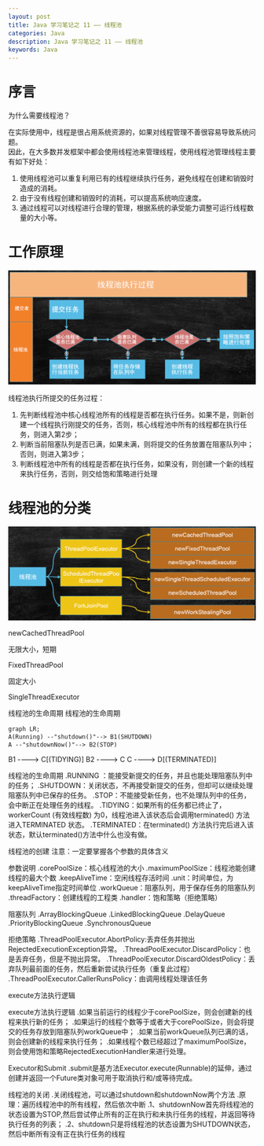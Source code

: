 ```yaml
---
layout: post
title: Java 学习笔记之 11 —— 线程池
categories: Java
description: Java 学习笔记之 11 —— 线程池
keywords: Java
---
```

# 序言


为什么需要线程池？

在实际使用中，线程是很占用系统资源的，如果对线程管理不善很容易导致系统问题。<br>
因此，在大多数并发框架中都会使用线程池来管理线程，使用线程池管理线程主要有如下好处：
1. 使用线程池可以重复利用已有的线程继续执行任务，避免线程在创建和销毁时造成的消耗。
2. 由于没有线程创建和销毁时的消耗，可以提高系统响应速度。
3. 通过线程可以对线程进行合理的管理，根据系统的承受能力调整可运行线程数量的大小等。

# 工作原理

![enter description here](/images/posts/java/study/11-threadpool/theory2.png)

线程池执行所提交的任务过程：
1. 先判断线程池中核心线程池所有的线程是否都在执行任务。如果不是，则新创建一个线程执行刚提交的任务，否则，核心线程池中所有的线程都在执行任务，则进入第2步；
2. 判断当前阻塞队列是否已满，如果未满，则将提交的任务放置在阻塞队列中；否则，则进入第3步；
3. 判断线程池中所有的线程是否都在执行任务，如果没有，则创建一个新的线程来执行任务，否则，则交给饱和策略进行处理


# 线程池的分类
![enter description here](/images/posts/java/study/11-threadpool/category.png)

newCachedThreadPool

无限大小，短期

FixedThreadPool

固定大小

SingleThreadExecutor













线程池的生命周期
线程池的生命周期

```mermaid!
graph LR;
A(Running) --"shutdown()"--> B1(SHUTDOWN)
A --"shutdownNow()"--> B2(STOP)

```

B1 ----> C[(TIDYING)]
B2 ----> C
C ----> D[(TERMINATED)]


线程池的生命周期
.RUNNING ：能接受新提交的任务，并且也能处理阻塞队列中的任务；
.SHUTDOWN：关闭状态，不再接受新提交的任务，但却可以继续处理阻塞队列中已保存的任务。
.STOP：不能接受新任务，也不处理队列中的任务，会中断正在处理任务的线程。
.TIDYING：如果所有的任务都已终止了，workerCount (有效线程数) 为0，线程池进入该状态后会调用terminated() 方法进入TERMINATED 状态。
.TERMINATED：在terminated() 方法执行完后进入该状态，默认terminated()方法中什么也没有做。


线程池的创建
注意：一定要掌握各个参数的具体含义


参数说明
.corePoolSize：核心线程池的大小
.maximumPoolSize：线程池能创建线程的最大个数
.keepAliveTime：空闲线程存活时间
.unit：时间单位，为keepAliveTime指定时间单位
.workQueue：阻塞队列，用于保存任务的阻塞队列
.threadFactory：创建线程的工程类
.handler：饱和策略（拒绝策略）


阻塞队列
.ArrayBlockingQueue
.LinkedBlockingQueue
.DelayQueue
.PriorityBlockingQueue
.SynchronousQueue


拒绝策略
.ThreadPoolExecutor.AbortPolicy:丢弃任务并抛出RejectedExecutionException异常。
.ThreadPoolExecutor.DiscardPolicy：也是丢弃任务，但是不抛出异常。
.ThreadPoolExecutor.DiscardOldestPolicy：丢弃队列最前面的任务，然后重新尝试执行任务（重复此过程）
.ThreadPoolExecutor.CallerRunsPolicy：由调用线程处理该任务


execute方法执行逻辑


execute方法执行逻辑
.如果当前运行的线程少于corePoolSize，则会创建新的线程来执行新的任务；
.如果运行的线程个数等于或者大于corePoolSize，则会将提交的任务存放到阻塞队列workQueue中；
.如果当前workQueue队列已满的话，则会创建新的线程来执行任务；
.如果线程个数已经超过了maximumPoolSize，则会使用饱和策略RejectedExecutionHandler来进行处理。


Executor和Submit
.submit是基方法Executor.execute(Runnable)的延伸，通过创建并返回一个Future类对象可用于取消执行和/或等待完成。


线程池的关闭
.关闭线程池，可以通过shutdown和shutdownNow两个方法
.原理：遍历线程池中的所有线程，然后依次中断
.1、shutdownNow首先将线程池的状态设置为STOP,然后尝试停止所有的正在执行和未执行任务的线程，并返回等待执行任务的列表；
.2、shutdown只是将线程池的状态设置为SHUTDOWN状态，然后中断所有没有正在执行任务的线程
